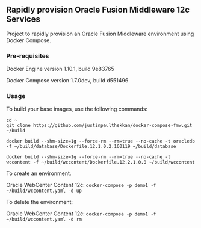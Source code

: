 ## Rapidly provision Oracle Fusion Middleware 12c Services
Project to rapidly provision an Oracle Fusion Middleware environment using Docker Compose.

### Pre-requisites
Docker Engine version 1.10.1, build 9e83765

Docker Compose version 1.7.0dev, build d551496

### Usage
To build your base images, use the following commands:
```
cd ~
git clone https://github.com/justinpaulthekkan/docker-compose-fmw.git ~/build

docker build --shm-size=1g --force-rm --rm=true --no-cache -t oracledb -f ~/build/database/Dockerfile.12.1.0.2.160119 ~/build/database

docker build --shm-size=1g --force-rm --rm=true --no-cache -t wccontent -f ~/build/wccontent/Dockerfile.12.2.1.0.0 ~/build/wccontent
```

To create an environment.

Oracle WebCenter Content 12c: `docker-compose -p demo1 -f ~/build/wccontent.yaml -d up`

To delete the environment:

Oracle WebCenter Content 12c: `docker-compose -p demo1 -f ~/build/wccontent.yaml -d rm`

